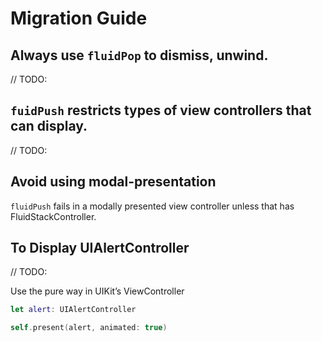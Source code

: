 
# Migration Guide

## Always use `fluidPop` to dismiss, unwind.

// TODO:

## `fuidPush` restricts types of view controllers that can display.

// TODO:

## Avoid using modal-presentation

`fluidPush` fails in a modally presented view controller unless that has FluidStackController.

## To Display UIAlertController

// TODO:

Use the pure way in UIKit’s ViewController

```swift
let alert: UIAlertController

self.present(alert, animated: true)
```
